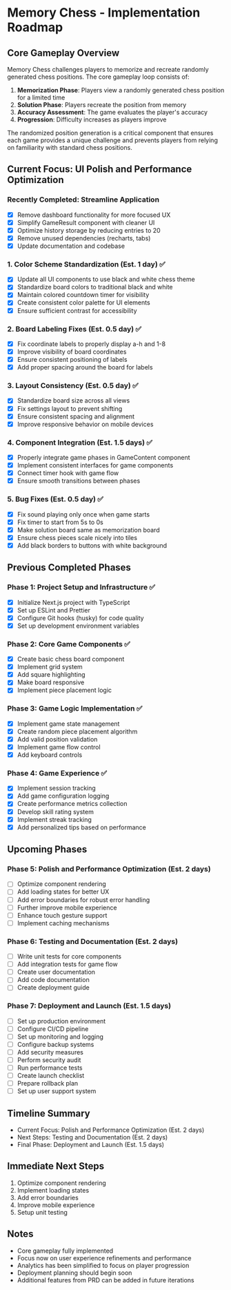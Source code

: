# Memory Chess - Implementation Roadmap

## Core Gameplay Overview
Memory Chess challenges players to memorize and recreate randomly generated chess positions. The core gameplay loop consists of:
1. **Memorization Phase**: Players view a randomly generated chess position for a limited time
2. **Solution Phase**: Players recreate the position from memory
3. **Accuracy Assessment**: The game evaluates the player's accuracy
4. **Progression**: Difficulty increases as players improve

The randomized position generation is a critical component that ensures each game provides a unique challenge and prevents players from relying on familiarity with standard chess positions.

## Current Focus: UI Polish and Performance Optimization

### Recently Completed: Streamline Application
- [x] Remove dashboard functionality for more focused UX
- [x] Simplify GameResult component with cleaner UI
- [x] Optimize history storage by reducing entries to 20
- [x] Remove unused dependencies (recharts, tabs)
- [x] Update documentation and codebase

### 1. Color Scheme Standardization (Est. 1 day) ✅
- [x] Update all UI components to use black and white chess theme
- [x] Standardize board colors to traditional black and white
- [x] Maintain colored countdown timer for visibility
- [x] Create consistent color palette for UI elements
- [x] Ensure sufficient contrast for accessibility

### 2. Board Labeling Fixes (Est. 0.5 day) ✅
- [x] Fix coordinate labels to properly display a-h and 1-8
- [x] Improve visibility of board coordinates
- [x] Ensure consistent positioning of labels
- [x] Add proper spacing around the board for labels

### 3. Layout Consistency (Est. 0.5 day) ✅
- [x] Standardize board size across all views
- [x] Fix settings layout to prevent shifting
- [x] Ensure consistent spacing and alignment
- [x] Improve responsive behavior on mobile devices

### 4. Component Integration (Est. 1.5 days) ✅
- [x] Properly integrate game phases in GameContent component
- [x] Implement consistent interfaces for game components
- [x] Connect timer hook with game flow
- [x] Ensure smooth transitions between phases

### 5. Bug Fixes (Est. 0.5 day) ✅
- [x] Fix sound playing only once when game starts
- [x] Fix timer to start from 5s to 0s
- [x] Make solution board same as memorization board
- [x] Ensure chess pieces scale nicely into tiles
- [x] Add black borders to buttons with white background

## Previous Completed Phases

### Phase 1: Project Setup and Infrastructure ✅
- [x] Initialize Next.js project with TypeScript
- [x] Set up ESLint and Prettier
- [x] Configure Git hooks (husky) for code quality
- [x] Set up development environment variables

### Phase 2: Core Game Components ✅
- [x] Create basic chess board component
- [x] Implement grid system
- [x] Add square highlighting
- [x] Make board responsive
- [x] Implement piece placement logic

### Phase 3: Game Logic Implementation ✅
- [x] Implement game state management
- [x] Create random piece placement algorithm
- [x] Add valid position validation
- [x] Implement game flow control
- [x] Add keyboard controls

### Phase 4: Game Experience ✅
- [x] Implement session tracking
- [x] Add game configuration logging
- [x] Create performance metrics collection
- [x] Develop skill rating system
- [x] Implement streak tracking
- [x] Add personalized tips based on performance

## Upcoming Phases

### Phase 5: Polish and Performance Optimization (Est. 2 days)
- [ ] Optimize component rendering
- [ ] Add loading states for better UX
- [ ] Add error boundaries for robust error handling
- [ ] Further improve mobile experience
- [ ] Enhance touch gesture support
- [ ] Implement caching mechanisms

### Phase 6: Testing and Documentation (Est. 2 days)
- [ ] Write unit tests for core components
- [ ] Add integration tests for game flow
- [ ] Create user documentation
- [ ] Add code documentation
- [ ] Create deployment guide

### Phase 7: Deployment and Launch (Est. 1.5 days)
- [ ] Set up production environment
- [ ] Configure CI/CD pipeline
- [ ] Set up monitoring and logging
- [ ] Configure backup systems
- [ ] Add security measures
- [ ] Perform security audit
- [ ] Run performance tests
- [ ] Create launch checklist
- [ ] Prepare rollback plan
- [ ] Set up user support system

## Timeline Summary
- Current Focus: Polish and Performance Optimization (Est. 2 days)
- Next Steps: Testing and Documentation (Est. 2 days)
- Final Phase: Deployment and Launch (Est. 1.5 days)

## Immediate Next Steps
1. Optimize component rendering
2. Implement loading states
3. Add error boundaries
4. Improve mobile experience
5. Setup unit testing

## Notes
- Core gameplay fully implemented
- Focus now on user experience refinements and performance
- Analytics has been simplified to focus on player progression
- Deployment planning should begin soon
- Additional features from PRD can be added in future iterations 